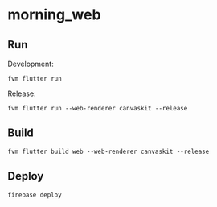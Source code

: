 # morning_web

## Run

Development:
```
fvm flutter run
```

Release:
```
fvm flutter run --web-renderer canvaskit --release
```

## Build

```
fvm flutter build web --web-renderer canvaskit --release
```

## Deploy

```
firebase deploy
```


